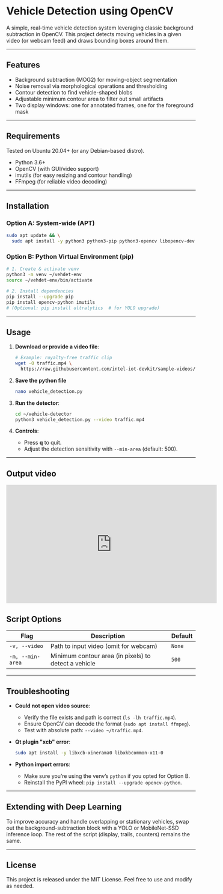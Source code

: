 # Vehicle Detection using OpenCV

A simple, real-time vehicle detection system leveraging classic background subtraction in OpenCV. This project detects moving vehicles in a given video (or webcam feed) and draws bounding boxes around them.

---

## Features

- Background subtraction (MOG2) for moving-object segmentation
- Noise removal via morphological operations and thresholding
- Contour detection to find vehicle-shaped blobs
- Adjustable minimum contour area to filter out small artifacts
- Two display windows: one for annotated frames, one for the foreground mask

---

## Requirements

Tested on Ubuntu 20.04+ (or any Debian-based distro).

- Python 3.6+
- OpenCV (with GUI/video support)
- imutils (for easy resizing and contour handling)
- FFmpeg (for reliable video decoding)

---

## Installation

### Option A: System-wide (APT)

```bash
sudo apt update && \
  sudo apt install -y python3 python3-pip python3-opencv libopencv-dev ffmpeg
```

### Option B: Python Virtual Environment (pip)

```bash
# 1. Create & activate venv
python3 -m venv ~/vehdet-env
source ~/vehdet-env/bin/activate

# 2. Install dependencies
pip install --upgrade pip
pip install opencv-python imutils
# (Optional: pip install ultralytics  # for YOLO upgrade)
```

---

## Usage

1. **Download or provide a video file**:

   ```bash
   # Example: royalty-free traffic clip
   wget -O traffic.mp4 \
     https://raw.githubusercontent.com/intel-iot-devkit/sample-videos/master/car-detection.mp4
   ```
2. **Save the python file**

   ```bash
   nano vehicle_detection.py
   ```
   
3. **Run the detector**:

   ```bash
   cd ~/vehicle-detector
   python3 vehicle_detection.py --video traffic.mp4
   ```

4. **Controls**:

   - Press **q** to quit.
   - Adjust the detection sensitivity with `--min-area` (default: 500).

---
## Output video
<iframe width="560" height="315" src="https://www.youtube.com/embed/jbaWU47-TRk?si=YeJBfLNfaelfs_8B&amp;start=1" title="YouTube video player" frameborder="0" allow="accelerometer; autoplay; clipboard-write; encrypted-media; gyroscope; picture-in-picture; web-share" referrerpolicy="strict-origin-when-cross-origin" allowfullscreen></iframe>

## Script Options

| Flag             | Description                                          | Default |
| ---------------- | ---------------------------------------------------- | ------- |
| `-v, --video`    | Path to input video (omit for webcam)                | `None`  |
| `-m, --min-area` | Minimum contour area (in pixels) to detect a vehicle | `500`   |

---

## Troubleshooting

- **Could not open video source**:

  - Verify the file exists and path is correct (`ls -lh traffic.mp4`).
  - Ensure OpenCV can decode the format (`sudo apt install ffmpeg`).
  - Test with absolute path: `--video ~/traffic.mp4`.

- **Qt plugin "xcb" error**:

  ```bash
  sudo apt install -y libxcb-xinerama0 libxkbcommon-x11-0
  ```

- **Python import errors**:

  - Make sure you’re using the venv’s `python` if you opted for Option B.
  - Reinstall the PyPI wheel: `pip install --upgrade opencv-python`.

---

## Extending with Deep Learning

To improve accuracy and handle overlapping or stationary vehicles, swap out the background-subtraction block with a YOLO or MobileNet-SSD inference loop. The rest of the script (display, trails, counters) remains the same.

---

## License

This project is released under the MIT License. Feel free to use and modify as needed.
